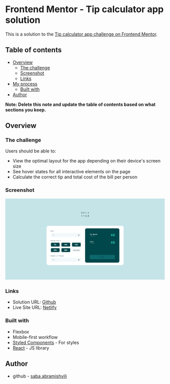 # Frontend Mentor - Tip calculator app solution

This is a solution to the [Tip calculator app challenge on Frontend Mentor](https://www.frontendmentor.io/challenges/tip-calculator-app-ugJNGbJUX).

## Table of contents

- [Overview](#overview)
  - [The challenge](#the-challenge)
  - [Screenshot](#screenshot)
  - [Links](#links)
- [My process](#my-process)
  - [Built with](#built-with)
- [Author](#author)

**Note: Delete this note and update the table of contents based on what sections you keep.**

## Overview

### The challenge

Users should be able to:

- View the optimal layout for the app depending on their device's screen size
- See hover states for all interactive elements on the page
- Calculate the correct tip and total cost of the bill per person

### Screenshot

![](./screenshot.jpg)

### Links

- Solution URL: [Github](https://github.com/abramishvilisaba/tip-calculator-app)
- Live Site URL: [Netlify](https://sabramishvili-tip-app.netlify.app/)


### Built with

- Flexbox
- Mobile-first workflow
- [Styled Components](https://styled-components.com/) - For styles
- [React](https://reactjs.org/) - JS library






## Author

- github - [saba abramishvili](github.com/abramishvilisaba)
